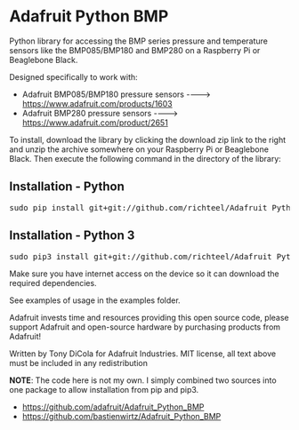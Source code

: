 Adafruit Python BMP
===================

Python library for accessing the BMP series pressure and temperature sensors like the BMP085/BMP180 and BMP280 on a Raspberry Pi or Beaglebone Black.

Designed specifically to work with:

- Adafruit BMP085/BMP180 pressure sensors ----&gt; https://www.adafruit.com/products/1603
- Adafruit BMP280 pressure sensors ----&gt; https://www.adafruit.com/product/2651

To install, download the library by clicking the download zip link to the right and unzip the archive somewhere on your Raspberry Pi or Beaglebone Black.  Then execute the following command in the directory of the library:

## Installation - Python ##

<pre>sudo pip install git+git://github.com/richteel/Adafruit_Python_BMP.git</pre>

## Installation - Python 3 ##

<pre>sudo pip3 install git+git://github.com/richteel/Adafruit_Python_BMP.git</pre>


Make sure you have internet access on the device so it can download the required dependencies.

See examples of usage in the examples folder.

Adafruit invests time and resources providing this open source code, please support Adafruit and open-source hardware by purchasing products from Adafruit!

Written by Tony DiCola for Adafruit Industries.
MIT license, all text above must be included in any redistribution

**NOTE**: The code here is not my own. I simply combined two sources into one package to allow installation from pip and pip3.

- https://github.com/adafruit/Adafruit_Python_BMP
- https://github.com/bastienwirtz/Adafruit_Python_BMP
